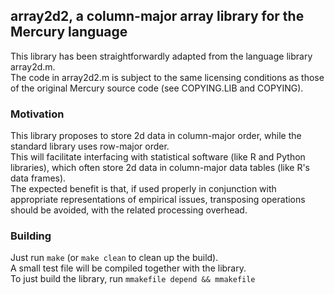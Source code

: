 ## array2d2, a column-major array library for the Mercury language

This library has been straightforwardly adapted from the language library
array2d.m.  
The code in array2d2.m is subject to the same licensing conditions as those of
the original Mercury source code (see COPYING.LIB and COPYING).  
  
### Motivation
  
This library proposes to store 2d data in column-major order, while the
standard library uses row-major order.  
This will facilitate interfacing with statistical software (like R and Python
libraries), which often store 2d data in column-major data tables (like R's
data frames).  
The expected benefit is that, if used properly in conjunction with appropriate
representations of empirical issues, transposing operations should be avoided,
with the related processing overhead.  
  
### Building

Just run `make` (or `make clean` to clean up the build).  
A small test file will be compiled together with the library.  
To just build the library, run `mmakefile depend && mmakefile`  





